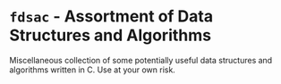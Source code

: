 # `fdsac` - Assortment of Data Structures and Algorithms

Miscellaneous collection of some potentially useful data structures and
algorithms written in C. Use at your own risk.
